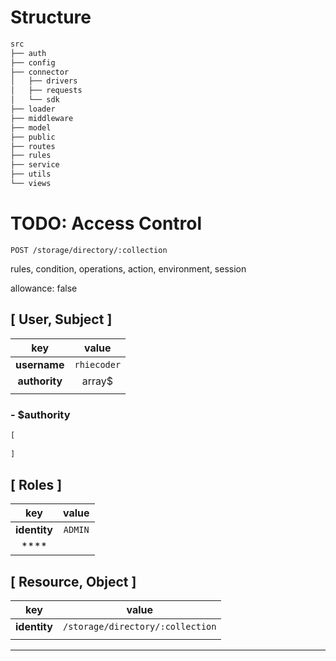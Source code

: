 # Structure

```bash
src
├── auth
├── config
├── connector
│   ├── drivers
│   ├── requests
│   └── sdk
├── loader
├── middleware
├── model
├── public
├── routes
├── rules
├── service
├── utils
└── views
```

# TODO: Access Control

 `POST /storage/directory/:collection`

rules, condition, operations, action, environment, session

allowance: false

## [ User, Subject ]

| key | value |
|:---:|:---:|
|**username**| `rhiecoder` |
|**authority**| array$ |
|||

### - $authority

```js
[
    
]
```

## [ Roles ]

| key | value |
|:---:|:---:|
|**identity**| `ADMIN` |
|****||

## [ Resource, Object ]

| key | value |
|:---:|:---:|
|**identity**| `/storage/directory/:collection` |
|||


----------------------------------




